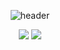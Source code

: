 <!--
### Hi there 👋
**wnaely/wnaely** is a ✨ _special_ ✨ repository because its `README.md` (this file) appears on your GitHub profile.

Here are some ideas to get you started:

- 🔭 I’m currently working on ...
- 🌱 I’m currently learning ...
- 👯 I’m looking to collaborate on ...
- 🤔 I’m looking for help with ...
- 💬 Ask me about ...
- 📫 How to reach me: ...
- 😄 Pronouns: ...
- ⚡ Fun fact: ...
-->

<div align="center">
  
![header](https://capsule-render.vercel.app/api?type=waving&color=708BA7&height=250&section=header&text=wnaely's%20GitHub%20Profile&fontSize=50&fontAlignY=40&animation=twinkling&fontColor=FFFFFF)

  <img src="https://img.shields.io/badge/Graduated-AI Software-9999FF?style=for-the-badge&logo=GitHub Sponsors&logoColor=white"/>
  </a>
  
  <a href="mailto:wnaeldy@gmail.com">
    <img src="https://img.shields.io/badge/Email-FF5A5F?style=for-the-badge&logo=gmail&logoColor=white"/>
  </a>
